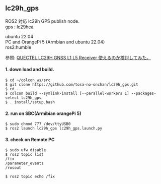 ## lc29h_gps  
  
  ROS2 対応 lc29h GPS publish node.  
  gps : [lc29hea](https://ja.aliexpress.com/item/1005006280471184.html?spm=a2g0o.productlist.main.21.56c1ZyHTZyHT25&algo_pvid=838ac7d5-7be4-4faf-bac1-391f2191bded&algo_exp_id=838ac7d5-7be4-4faf-bac1-391f2191bded-10&pdp_npi=4%40dis%21JPY%218520%218094%21%21%21400.00%21380.00%21%402101ef8717087634246034361e6f4e%2112000036592226693%21sea%21JP%210%21AB&curPageLogUid=F4yjv3rNSTbA&utparam-url=scene%3Asearch%7Cquery_from%3A)  
  
  ubuntu 22.04  
  PC and OrangePi 5 (Armbian and ubuntu 22.04)  
  ros2:humble  
  
  参照: [QUECTEL LC29H GNSS L1 L5 Receiver 使えるのか検討してみた。](http://www.netosa.com/blog/2024/02/gnss-l1-l5-receiver.html)  

#### 1. down load and build.  

    $ cd ~/colcon_ws/src  
    $ git clone https://github.com/tosa-no-onchan/lc29h_gps.git  
    $ cd ..  
    $ colcon build --symlink-install [--parallel-workers 1] --packages-select lc29h_gps  
    $ . install/setup.bash  

#### 2. run on SBC(Armibian orangePi 5)  

    $ sudo chmod 777 /dev/ttyUSB0  
    $ ros2 launch lc29h_gps lc29h_gps.launch.py  

#### 3. check on Remote PC  

    $ sudo ufw disable  
    $ ros2 topic list  
    /fix  
    /parameter_events  
    /rosout  

    $ ros2 topic echo /fix  

